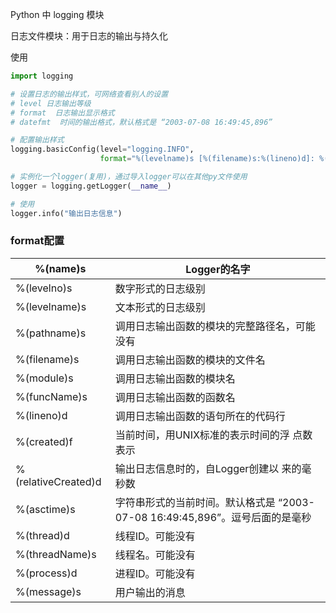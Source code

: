 Python 中 logging	模块

日志文件模块：用于日志的输出与持久化

使用

```python
import logging

# 设置日志的输出样式，可网络查看别人的设置
# level 日志输出等级
# format  日志输出显示格式
# datefmt  时间的输出格式，默认格式是 “2003-07-08 16:49:45,896”

# 配置输出样式
logging.basicConfig(level="logging.INFO", 
                    format="%(levelname)s [%(filename)s:%(lineno)d]: %(message)s]  %(asctime)s", datefmt="[%Y-%m-%d %H:%M:%S]")

# 实例化一个logger(复用)，通过导入logger可以在其他py文件使用
logger = logging.getLogger(__name__)

# 使用
logger.info("输出日志信息")
```

### format配置

| %(name)s            | Logger的名字                                                 |
| ------------------- | ------------------------------------------------------------ |
| %(levelno)s         | 数字形式的日志级别                                           |
| %(levelname)s       | 文本形式的日志级别                                           |
| %(pathname)s        | 调用日志输出函数的模块的完整路径名，可能没有                 |
| %(filename)s        | 调用日志输出函数的模块的文件名                               |
| %(module)s          | 调用日志输出函数的模块名                                     |
| %(funcName)s        | 调用日志输出函数的函数名                                     |
| %(lineno)d          | 调用日志输出函数的语句所在的代码行                           |
| %(created)f         | 当前时间，用UNIX标准的表示时间的浮 点数表示                  |
| %(relativeCreated)d | 输出日志信息时的，自Logger创建以 来的毫秒数                  |
| %(asctime)s         | 字符串形式的当前时间。默认格式是 “2003-07-08 16:49:45,896”。逗号后面的是毫秒 |
| %(thread)d          | 线程ID。可能没有                                             |
| %(threadName)s      | 线程名。可能没有                                             |
| %(process)d         | 进程ID。可能没有                                             |
| %(message)s         | 用户输出的消息                                               |